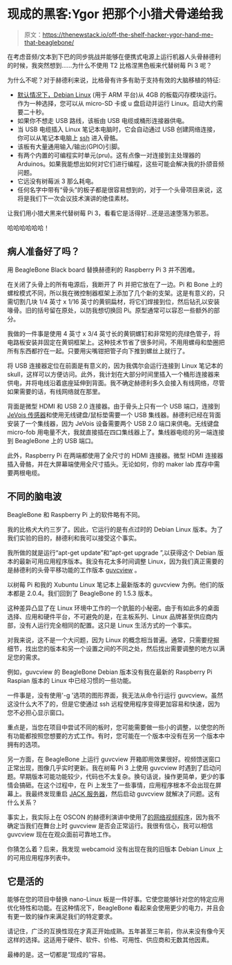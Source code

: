 # 现成的黑客:Ygor 把那个小猎犬骨递给我

> 原文：<https://thenewstack.io/off-the-shelf-hacker-ygor-hand-me-that-beaglebone/>

在考虑音频/文本到下巴的同步挑战并能够在便携式电源上运行机器人头骨赫德利的时候，我突然想到……为什么不使用 T2 比格涅黑色板来代替树莓 Pi 3 呢？

为什么不呢？对于赫德利来说，比格骨有许多有助于支持有效的大脑移植的特征:

*   [默认情况下，Debian Linux](https://www.debian.org/) (用于 ARM 平台)从 4GB 的板载闪存模块运行。作为一种选择，您可以从 micro-SD 卡或 u 盘启动并运行 Linux。启动大约需要二十秒。
*   如果你不想走 USB 路线，该板由 USB 电缆或桶形连接器供电。
*   当 USB 电缆插入 Linux 笔记本电脑时，它会自动通过 USB 创建网络连接，你可以从笔记本电脑上 [ssh](https://www.ssh.com/ssh/) 进入骨骼。
*   该板有大量通用输入/输出(GPIO)引脚。
*   有两个内置的可编程实时单元(pru)。这有点像一对连接到主处理器的 Arduinos。如果我能想出如何对它们进行编程，这些可能会解决我的扑颌音频问题。
*   它远没有树莓派 3 那么耗电。
*   任何名字中带有“骨头”的板子都是很容易想到的，对于一个头骨项目来说，这将是我们下一次会议技术演讲的绝佳素材。

让我们用小猎犬黑来代替树莓 Pi 3，看看它是活得好…还是迅速堕落为邪恶。

哈哈哈哈哈哈！

## 病人准备好了吗？

用 BeagleBone Black board 替换赫德利的 Raspberry Pi 3 并不困难。

在关闭了头骨上的所有电源后，我断开了 Pi 并把它放在了一边。Pi 和 Bone 上的螺栓模式不同，所以我在微控制器框架上添加了几个新的支架。这是有意义的，只需切割几块 1/4 英寸 x 1/16 英寸的黄铜扁材，将它们焊接到位，然后钻孔以安装喙骨。旧的括号留在原处，以防我想切换回 Pi。原型通常可以容忍一些额外的部分。

我做的一件事是使用 4 英寸 x 3/4 英寸长的黄铜螺钉和非常短的亮绿色管子，将电路板安装并固定在黄铜框架上。这种技术节省了很多时间，不用用螺母和垫圈把所有东西都拧在一起。只要用尖嘴钳把管子向下推到螺丝上就行了。

将 USB 连接器定位在前面是有意义的，因为我偶尔会运行连接到 Linux 笔记本的 skull，这样可以方便访问。此外，我计划在大部分时间里插入一个桶形连接器来供电，并将电线沿着底座延伸到背面。我不确定赫德利多久会接入有线网络，尽管如果需要的话，有线网络就在那里。

背面是微型 HDMI 和 USB 2.0 连接器。由于骨头上只有一个 USB 端口，连接到 [JeVois 传感器](http://jevois.org/)和使用无线键盘/鼠标垫需要一个 USB 集线器。赫德利已经在背面安装了一个集线器，因为 JeVois 设备需要两个 USB 2.0 端口来供电。无线键盘 micro-fob 用电量不大，我就直接插在四口集线器上了。集线器电缆的另一端连接到 BeagleBone 上的 USB 端口。

此外，Raspberry Pi 在两端都使用了全尺寸的 HDMI 连接器。微型 HDMI 连接器插入骨骼，并在大屏幕端使用全尺寸插头。无论如何，你的 maker lab 库存中需要两根电缆。

## 不同的脑电波

BeagleBone 和 Raspberry Pi 上的软件略有不同。

我的比格犬大约三岁了。因此，它运行的是有点过时的 Debian Linux 版本。为了我们实验的目的，赫德利和我可以接受这个事实。

我所做的就是运行“apt-get update”和“apt-get upgrade ”,以获得这个 Debian 版本的最新可用应用程序版本。我没有花太多时间调整 Linux，因为我们真正需要的是赫德利的头骨平移功能的工作版本 [guvcview](http://guvcview.sourceforge.net/) 。

以树莓 Pi 和我的 Xubuntu Linux 笔记本上最新版本的 guvcview 为例。他们的版本都是 2.0.4。我们回到了 BeagleBone 的 1.5.3 版本。

这种差异凸显了在 Linux 环境中工作的一个肮脏的小秘密。由于有如此多的桌面选择、应用和硬件平台，不可避免的是，在主板系列、Linux 品牌甚至供应商内部，没有人运行完全相同的配置。这只是 Linux 生活方式的一个事实。

对我来说，这不是一个大问题，因为 Linux 的概念相当普遍。通常，只需要挖掘细节，找出您的版本和另一个设置之间的不同之处，然后找出需要调整的地方以满足您的需求。

例如，guvcview 的 BeagleBone Debian 版本没有我在最新的 Raspberry Pi Raspian 版本的 Linux 中已经习惯的一些功能。

一件事是，没有使用'-g '选项的图形界面，我无法从命令行运行 guvcview。虽然这没什么大不了的，但是它使通过 ssh 远程使用程序变得更加容易和快速，因为您不必担心显示窗口。

重点是，当您在项目中尝试不同的板时，您可能需要做一些小的调整，以使您的所有功能都按照您想要的方式工作。有时，您可能在一个版本中没有在另一个版本中拥有的选项。

另一方面，在 BeagleBone 上运行 guvcview 开箱即用效果很好。视频馈送窗口正常出现，图像几乎实时更新。我在树莓 Pi 3 上使用 guvcview 时遇到了启动问题。早期版本可能功能较少，代码也不太复杂。换句话说，操作更简单，更少的事情会搞砸。在这个过程中，在 Pi 上发生了一些事情，应用程序根本不会出现在屏幕上。我最终发现重启 [JACK 服务器](http://jackaudio.org/)，然后启动 guvcview 就解决了问题。这有什么关系？

事实上，我实际上在 OSCON 的赫德利演讲中使用了[的网络视频程序](https://github.com/webcamoid/webcamoid)，因为我不确定当我们在舞台上时 guvcview 是否会正常运行。我很有信心，我可以相信 guvcview 现在在观众面前可靠地工作。

你猜怎么着？后来，我发现 webcamoid 没有出现在我的旧版本 Debian Linux 上的可用应用程序列表中。

## 它是活的

能够在您的项目中替换 nano-Linux 板是一件好事。它使您能够针对您的特定应用优化特性和功能。在这种情况下，BeagleBone 看起来会使用更少的电力，并且会有更一致的操作来满足我们的特定要求。

请记住，广泛的互换性现在才真正开始成熟。五年甚至三年前，你从来没有像今天这样的选择。这适用于硬件、软件、价格、可用性、供应商和无数其他因素。

最棒的是。这一切都是“现成的”容易。

<svg xmlns:xlink="http://www.w3.org/1999/xlink" viewBox="0 0 68 31" version="1.1"><title>Group</title> <desc>Created with Sketch.</desc></svg>